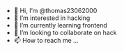 - 👋 Hi, I’m @thomas23062000
- 👀 I’m interested in hacking
- 🌱 I’m currently learning frontend
- 💞️ I’m looking to collaborate on hack
- 📫 How to reach me ...

<!---
thomas23062000/thomas23062000 is a ✨ special ✨ repository because its `README.md` (this file) appears on your GitHub profile.
You can click the Preview link to take a look at your changes.
--->
